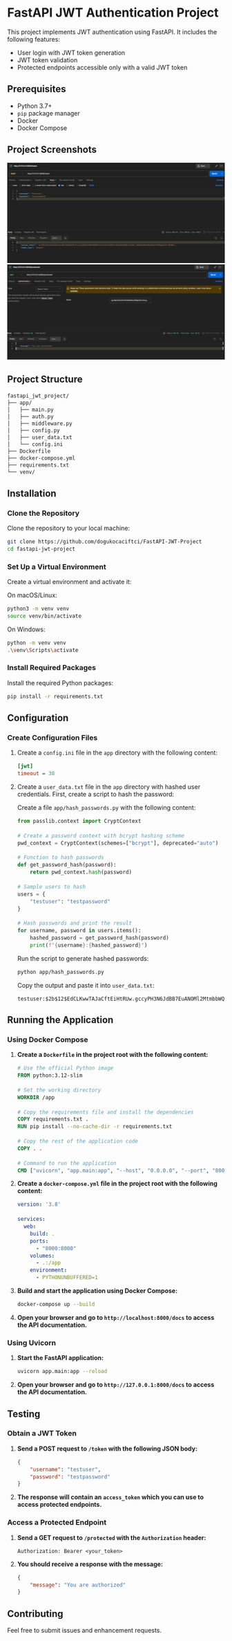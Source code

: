 # FastAPI JWT Authentication Project

This project implements JWT authentication using FastAPI. It includes the following features:
- User login with JWT token generation
- JWT token validation
- Protected endpoints accessible only with a valid JWT token

## Prerequisites

- Python 3.7+
- `pip` package manager
- Docker
- Docker Compose

## Project Screenshots

![POST Request](POST.png)
![GET Request](GET.png)


## Project Structure

```
fastapi_jwt_project/
├── app/
│   ├── main.py
│   ├── auth.py
│   ├── middleware.py
│   ├── config.py
│   ├── user_data.txt
│   └── config.ini
├── Dockerfile
├── docker-compose.yml
├── requirements.txt
└── venv/
```

## Installation

### Clone the Repository

Clone the repository to your local machine:
```bash
git clone https://github.com/dogukocaciftci/FastAPI-JWT-Project
cd fastapi-jwt-project
```

### Set Up a Virtual Environment

Create a virtual environment and activate it:

On macOS/Linux:
```bash
python3 -m venv venv
source venv/bin/activate
```

On Windows:
```bash
python -m venv venv
.\venv\Scripts\activate
```

### Install Required Packages

Install the required Python packages:
```bash
pip install -r requirements.txt
```

## Configuration

### Create Configuration Files

1. Create a `config.ini` file in the `app` directory with the following content:
   ```ini
   [jwt]
   timeout = 30
   ```

2. Create a `user_data.txt` file in the `app` directory with hashed user credentials. First, create a script to hash the password:

   Create a file `app/hash_passwords.py` with the following content:
   ```python
   from passlib.context import CryptContext

   # Create a password context with bcrypt hashing scheme
   pwd_context = CryptContext(schemes=["bcrypt"], deprecated="auto")

   # Function to hash passwords
   def get_password_hash(password):
       return pwd_context.hash(password)

   # Sample users to hash
   users = {
       "testuser": "testpassword"
   }

   # Hash passwords and print the result
   for username, password in users.items():
       hashed_password = get_password_hash(password)
       print(f"{username}:{hashed_password}")
   ```

   Run the script to generate hashed passwords:
   ```bash
   python app/hash_passwords.py
   ```

   Copy the output and paste it into `user_data.txt`:
   ```
   testuser:$2b$12$EdCLKwwTAJaCftEiHtRUw.gccyPH3N6JdBB7EuANOMl2MtmbbWQHq
   ```

## Running the Application

### Using Docker Compose

1. **Create a `Dockerfile` in the project root with the following content:**
   ```dockerfile
   # Use the official Python image
   FROM python:3.12-slim

   # Set the working directory
   WORKDIR /app

   # Copy the requirements file and install the dependencies
   COPY requirements.txt .
   RUN pip install --no-cache-dir -r requirements.txt

   # Copy the rest of the application code
   COPY . .

   # Command to run the application
   CMD ["uvicorn", "app.main:app", "--host", "0.0.0.0", "--port", "8000", "--reload"]
   ```

2. **Create a `docker-compose.yml` file in the project root with the following content:**
   ```yaml
   version: '3.8'

   services:
     web:
       build: .
       ports:
         - "8000:8000"
       volumes:
         - .:/app
       environment:
         - PYTHONUNBUFFERED=1
   ```

3. **Build and start the application using Docker Compose:**
   ```bash
   docker-compose up --build
   ```

4. **Open your browser and go to `http://localhost:8000/docs` to access the API documentation.**

### Using Uvicorn

1. **Start the FastAPI application:**
   ```bash
   uvicorn app.main:app --reload
   ```

2. **Open your browser and go to `http://127.0.0.1:8000/docs` to access the API documentation.**

## Testing

### Obtain a JWT Token

1. **Send a POST request to `/token` with the following JSON body:**
   ```json
   {
       "username": "testuser",
       "password": "testpassword"
   }
   ```

2. **The response will contain an `access_token` which you can use to access protected endpoints.**

### Access a Protected Endpoint

1. **Send a GET request to `/protected` with the `Authorization` header:**
   ```
   Authorization: Bearer <your_token>
   ```

2. **You should receive a response with the message:**
   ```json
   {
       "message": "You are authorized"
   }
   ```


## Contributing

Feel free to submit issues and enhancement requests.

